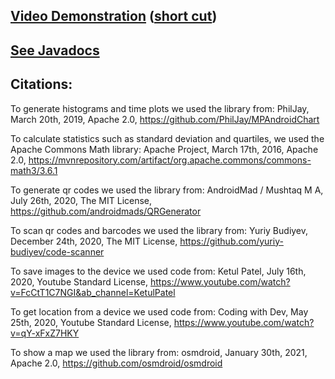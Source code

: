 ## [Video Demonstration](https://youtu.be/Z4JSgZ22Jpo) ([short cut](https://youtu.be/OC1MA6Y6cgE))

## [See Javadocs](https://cmput301w21t05.github.io/KrowdTrialz/)

## Citations:

To generate histograms and time plots we used the library from:
PhilJay, March 20th, 2019, Apache 2.0, https://github.com/PhilJay/MPAndroidChart

To calculate statistics such as standard deviation and quartiles, we used the Apache Commons Math library:
Apache Project, March 17th, 2016, Apache 2.0, https://mvnrepository.com/artifact/org.apache.commons/commons-math3/3.6.1

To generate qr codes we used the library from:
AndroidMad / Mushtaq M A, July 26th, 2020, The MIT License, https://github.com/androidmads/QRGenerator

To scan qr codes and barcodes we used the library from:
Yuriy Budiyev, December 24th, 2020, The MIT License, https://github.com/yuriy-budiyev/code-scanner

To save images to the device we used code from:
Ketul Patel, July 16th, 2020, Youtube Standard License, https://www.youtube.com/watch?v=FcCtT1C7NGI&ab_channel=KetulPatel

To get location from a device we used code from:
Coding with Dev, May 25th, 2020, Youtube Standard License, https://www.youtube.com/watch?v=qY-xFxZ7HKY

To show a map we used the library from:
osmdroid, January 30th, 2021, Apache 2.0, https://github.com/osmdroid/osmdroid
